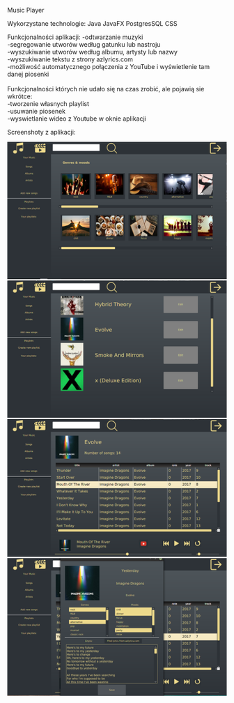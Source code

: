Music Player

Wykorzystane technologie:
Java
JavaFX
PostgresSQL
CSS

Funkcjonalności aplikacji:
-odtwarzanie muzyki<br/>
-segregowanie utworów według gatunku lub nastroju<br/>
-wyszukiwanie utworów według albumu, artysty lub nazwy<br/>
-wyszukiwanie tekstu z strony azlyrics.com<br/>
-możliwość automatycznego połączenia z YouTube i wyświetlenie tam danej piosenki<br/>
<br/>
Funkcjonalności których nie udało się na czas zrobić, ale pojawią sie wkrótce:<br/>
-tworzenie własnych playlist<br/>
-usuwanie piosenek<br/>
-wyswietlanie wideo z Youtube w oknie aplikacji<br/>

Screenshoty z aplikacji:<br/>

![Image description](https://github.com/DanielVeB/Player/blob/master/src/main/resources/screenshots/1.png)
![Image description](https://github.com/DanielVeB/Player/blob/master/src/main/resources/screenshots/2.png)
![Image description](https://github.com/DanielVeB/Player/blob/master/src/main/resources/screenshots/3.png)
![Image description](https://github.com/DanielVeB/Player/blob/master/src/main/resources/screenshots/4.png)

